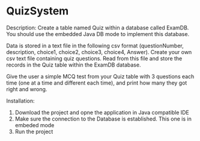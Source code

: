 # QuizSystem
Description:
Create a table named Quiz within a database called ExamDB. You should use the embedded Java DB mode to implement this database.

Data is stored in a text file in the following csv format (questionNumber, description, choice1, choice2, choice3, choice4, Answer). Create your own csv text file containing quiz questions. Read from this file and store the records in the Quiz table within the ExamDB database.

Give the user a simple MCQ test from your Quiz table with 3 questions each time (one at a time and different each time), and print how many they got right and wrong.

Installation:
1. Download the project and opne the application in Java compatible IDE
2. Make sure the connection to the Database is established. This one is in embeded mode
3. Run the project
